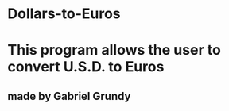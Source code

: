 # Dollars-to-Euros

# This program allows the user to convert U.S.D. to Euros

## made by Gabriel Grundy 
